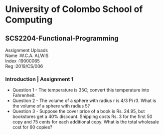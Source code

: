 # University of Colombo School of Computing
## SCS2204-Functional-Programming
Assignment Uploads\
Name  :W.C.A. ALWIS\
Index :19000065\
Reg   :2019/CS/006

### Introduction | Assignment 1

   - Question 1 - The temperature is 35C; convert this temperature into Fahrenheit.
   - Question 2 - The volume of a sphere with radius r is 4/3 Pi r3. What is the volume of a sphere with radius 5?
   - Question 3 - Suppose the cover price of a book is Rs. 24.95, but bookstores get a 40% discount. 
                 Shipping costs Rs. 3 for the first 50 copy and 75 cents for each additional copy. What is the total wholesale cost for 60 copies?

